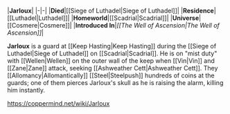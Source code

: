|**Jarloux**|
|-|-|
|**Died**|[[Siege of Luthadel\|Siege of Luthadel]]|
|**Residence**|[[Luthadel\|Luthadel]]|
|**Homeworld**|[[Scadrial\|Scadrial]]|
|**Universe**|[[Cosmere\|Cosmere]]|
|**Introduced In**|*[[The Well of Ascension\|The Well of Ascension]]*|

**Jarloux** is a guard at [[Keep Hasting\|Keep Hasting]] during the [[Siege of Luthadel\|Siege of Luthadel]] on [[Scadrial\|Scadrial]].
He is on "mist duty" with [[Wellen\|Wellen]] on the outer wall of the keep when [[Vin\|Vin]] and [[Zane\|Zane]] attack, seeking [[Ashweather Cett\|Ashweather Cett]]. They [[Allomancy\|Allomantically]] [[Steel\|Steelpush]] hundreds of coins at the guards; one of them pierces Jarloux's skull as he is raising the alarm, killing him instantly.



https://coppermind.net/wiki/Jarloux